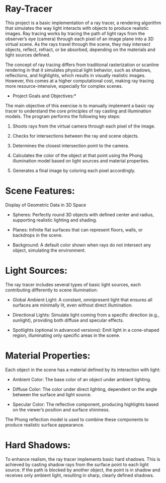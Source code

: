 # Ray-Tracer

This project is a basic implementation of a ray tracer, a rendering algorithm that simulates the way light interacts with objects to produce realistic images. Ray tracing works by tracing the path of light rays from the observer’s eye (camera) through each pixel of an image plane into a 3D virtual scene. As the rays travel through the scene, they may intersect objects, reflect, refract, or be absorbed, depending on the materials and light sources defined.

The concept of ray tracing differs from traditional rasterization or scanline rendering in that it simulates physical light behavior, such as shadows, reflections, and highlights, which results in visually realistic images. However, this comes at a higher computational cost, making ray tracing more resource-intensive, especially for complex scenes.

* Project Goals and Objectives:*

The main objective of this exercise is to manually implement a basic ray tracer to understand the core principles of ray casting and illumination models. The program performs the following key steps:

1. Shoots rays from the virtual camera through each pixel of the image.

2. Checks for intersections between the ray and scene objects.

3. Determines the closest intersection point to the camera.

4. Calculates the color of the object at that point using the Phong illumination model based on light sources and material properties.

5. Generates a final image by coloring each pixel accordingly.

# Scene Features:

Display of Geometric Data in 3D Space
* Spheres: Perfectly round 3D objects with defined center and radius, supporting realistic lighting and shading.

* Planes: Infinite flat surfaces that can represent floors, walls, or backdrops in the scene.

* Background: A default color shown when rays do not intersect any object, simulating the environment.

# Light Sources:

The ray tracer includes several types of basic light sources, each contributing differently to scene illumination:

* Global Ambient Light: A constant, omnipresent light that ensures all surfaces are minimally lit, even without direct illumination.

* Directional Lights: Simulate light coming from a specific direction (e.g., sunlight), providing both diffuse and specular effects.

* Spotlights (optional in advanced versions): Emit light in a cone-shaped region, illuminating only specific areas in the scene.

# Material Properties:

Each object in the scene has a material defined by its interaction with light:

* Ambient Color: The base color of an object under ambient lighting.

* Diffuse Color: The color under direct lighting, dependent on the angle between the surface and light source.

* Specular Color: The reflective component, producing highlights based on the viewer’s position and surface shininess.

The Phong reflection model is used to combine these components to produce realistic surface appearance.

# Hard Shadows:

To enhance realism, the ray tracer implements basic hard shadows. This is achieved by casting shadow rays from the surface point to each light source. If the path is blocked by another object, the point is in shadow and receives only ambient light, resulting in sharp, clearly defined shadows.
